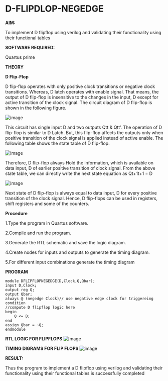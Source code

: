 # D-FLIPDLOP-NEGEDGE

**AIM:**

To implement  D flipflop using verilog and validating their functionality using their functional tables

**SOFTWARE REQUIRED:**

Quartus prime

**THEORY**

**D Flip-Flop**

D flip-flop operates with only positive clock transitions or negative clock transitions. Whereas, D latch operates with enable signal. That means, the output of D flip-flop is insensitive to the changes in the input, D except for active transition of the clock signal. The circuit diagram of D flip-flop is shown in the following figure.

![image](https://github.com/naavaneetha/D-FLIPDLOP-NEGEDGE/assets/154305477/48c81fe8-bc3f-40e7-95e2-519fc155ad51)

This circuit has single input D and two outputs Qtt & Qtt’. The operation of D flip-flop is similar to D Latch. But, this flip-flop affects the outputs only when positive transition of the clock signal is applied instead of active enable. The following table shows the state table of D flip-flop.

![image](https://github.com/naavaneetha/D-FLIPDLOP-NEGEDGE/assets/154305477/e5f3fda7-68ec-4a3a-a0a4-cf6f9cc4ab55)

Therefore, D flip-flop always Hold the information, which is available on data input, D of earlier positive transition of clock signal. From the above state table, we can directly write the next state equation as Qt+1t+1 = D

![image](https://github.com/naavaneetha/D-FLIPDLOP-NEGEDGE/assets/154305477/8592c0d8-2917-4142-91b9-d6c30dd891d2)

Next state of D flip-flop is always equal to data input, D for every positive transition of the clock signal. Hence, D flip-flops can be used in registers, shift registers and some of the counters.

**Procedure**

1.Type the program in Quartus software.

2.Compile and run the program.

3.Generate the RTL schematic and save the logic diagram.

4.Create nodes for inputs and outputs to generate the timing diagram.

5.For different input combinations generate the timing diagram

**PROGRAM**
```
module DFLIPFLOPNEGEDGE(D,Clock,Q,Qbar);
input D,Clock;
output reg Q;
output Qbar;
always @ (negedge Clock)// use negative edge clock for triggereing condition 
//compute D flipflop logic here
begin
	Q <= D;
end
assign Qbar = ~Q;
endmodule

```

**RTL LOGIC FOR FLIPFLOPS**
![image](https://github.com/aaron-h-2k5/D-FLIPDLOP-NEGEDGE/assets/144250957/ce4f4939-08a6-4ce5-b815-60d79cdc8d15)


**TIMING DIGRAMS FOR FLIP FLOPS**
![image](https://github.com/aaron-h-2k5/D-FLIPDLOP-NEGEDGE/assets/144250957/c4c9cc8b-b6d3-4958-9317-1e7c9784ba1a)


**RESULT:**

Thus the program to implement a D flipflop using verilog and validating their functionality using their functional tables is successfully completed
